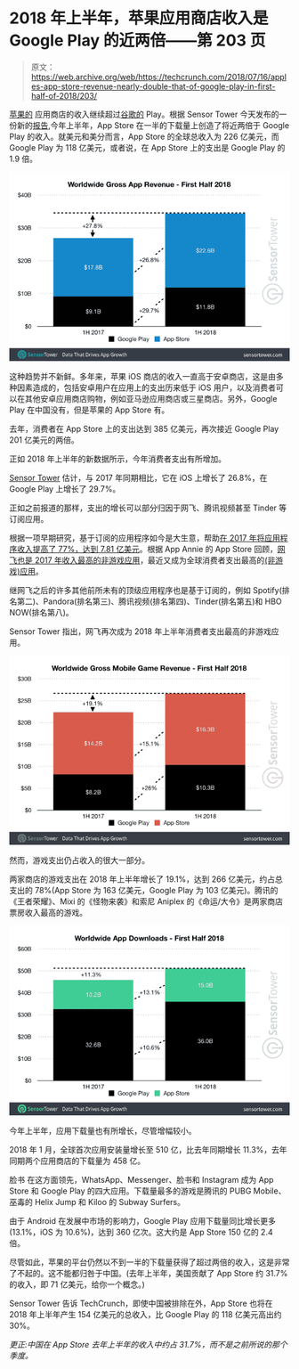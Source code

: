 # 2018 年上半年，苹果应用商店收入是 Google Play 的近两倍——第 203 页

> 原文：<https://web.archive.org/web/https://techcrunch.com/2018/07/16/apples-app-store-revenue-nearly-double-that-of-google-play-in-first-half-of-2018/203/>

[苹果的](https://web.archive.org/web/20191026112231/https://crunchbase.com/organization/apple) 应用商店的收入继续超过[谷歌的](https://web.archive.org/web/20191026112231/https://crunchbase.com/organization/google) Play。根据 Sensor Tower 今天发布的一份新的[报告](https://web.archive.org/web/20191026112231/https://sensortower.com/blog/app-revenue-and-downloads-1h-2018),今年上半年，App Store 在一半的下载量上创造了将近两倍于 Google Play 的收入。就美元和美分而言，App Store 的全球总收入为 226 亿美元，而 Google Play 为 118 亿美元，或者说，在 App Store 上的支出是 Google Play 的 1.9 倍。

![](img/7f15c5550bbfff0e3e31f33c3d991ba9.png)

这种趋势并不新鲜。多年来，苹果 iOS 商店的收入一直高于安卓商店，这是由多种因素造成的，包括安卓用户在应用上的支出历来低于 iOS 用户，以及消费者可以在其他安卓应用商店购物，例如亚马逊应用商店或三星商店。另外，Google Play 在中国没有，但是苹果的 App Store 有。

去年，消费者在 App Store 上的支出达到 385 亿美元，再次接近 Google Play 201 亿美元的两倍。

正如 2018 年上半年的新数据所示，今年消费者支出有所增加。

[Sensor Tower](https://web.archive.org/web/20191026112231/https://crunchbase.com/organization/sensor-tower) 估计，与 2017 年同期相比，它在 iOS 上增长了 26.8%，在 Google Play 上增长了 29.7%。

正如之前报道的那样，支出的增长可以部分归因于网飞、腾讯视频甚至 Tinder 等订阅应用。

根据一项早期研究，基于订阅的应用程序如今是大生意，帮助[在 2017 年将应用程序收入提高了 77%，达到 7.81 亿美元](https://web.archive.org/web/20191026112231/https://techcrunch.com/2018/01/24/top-subscription-video-on-demand-apps-boosted-revenue-77-last-year-to-reach-781-million/)。根据 App Annie 的 App Store 回顾，[网飞也是 2017 年收入最高的非游戏应用](https://web.archive.org/web/20191026112231/https://techcrunch.com/2018/01/12/netflix-was-2017s-top-non-game-app-by-revenue/)，最近又成为全球消费者支出最高的[(非游戏)应用](https://web.archive.org/web/20191026112231/https://techcrunch.com/2018/07/02/these-are-the-top-iphone-apps-of-all-time/)。

继网飞之后的许多其他前所未有的顶级应用程序也是基于订阅的，例如 Spotify(排名第二)、Pandora(排名第三)、腾讯视频(排名第四)、Tinder(排名第五)和 HBO NOW(排名第八)。

Sensor Tower 指出，网飞再次成为 2018 年上半年消费者支出最高的非游戏应用。

![](img/cd00d49124e30eaeb340c9e02a045397.png)

然而，游戏支出仍占收入的很大一部分。

两家商店的游戏支出在 2018 年上半年增长了 19.1%，达到 266 亿美元，约占总支出的 78%(App Store 为 163 亿美元，Google Play 为 103 亿美元)。腾讯的《王者荣耀》、Mixi 的《怪物来袭》和索尼 Aniplex 的《命运/大令》是两家商店票房收入最高的游戏。

![](img/3d2015a1beadd0a24e2e130d3518efce.png)

今年上半年，应用下载量也有所增长，尽管增幅较小。

2018 年 1 月，全球首次应用安装量增长至 510 亿，比去年同期增长 11.3%，去年同期两个应用商店的下载量为 458 亿。

脸书 在这方面领先，WhatsApp、Messenger、脸书和 Instagram 成为 App Store 和 Google Play 的四大应用。下载量最多的游戏是腾讯的 PUBG Mobile、巫毒的 Helix Jump 和 Kiloo 的 Subway Surfers。

由于 Android 在发展中市场的影响力，Google Play 应用下载量同比增长更多(13.1%，iOS 为 10.6%)，达到 360 亿次。这大约是 App Store 150 亿的 2.4 倍。

尽管如此，苹果的平台仍然以不到一半的下载量获得了超过两倍的收入，这是非常了不起的。这不能都归咎于中国。(去年上半年，美国贡献了 App Store 约 31.7%的收入，即 71 亿美元，给你一个概念。)

Sensor Tower 告诉 TechCrunch，即使中国被排除在外，App Store 也将在 2018 年上半年产生 154 亿美元的总收入，比 Google Play 的 118 亿美元高出约 30%。

*更正:中国在 App Store 去年上半年的收入中约占 31.7%，而不是之前所说的那个季度。*
